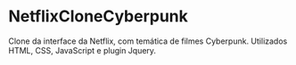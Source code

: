 # NetflixCloneCyberpunk
Clone da interface da Netflix, com temática de filmes Cyberpunk. Utilizados HTML, CSS, JavaScript e plugin Jquery.
